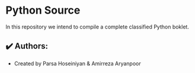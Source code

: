 # Python Source

In this repository we intend to compile a complete classified Python boklet.

## :heavy_check_mark: Authors:

-   Created by Parsa Hoseiniyan & Amirreza Aryanpoor
